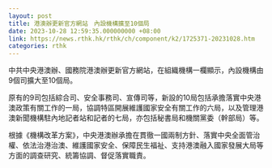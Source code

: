 ```yaml
---
layout: post
title: 港澳辦更新官方網站　內設機構擴至10個局
date: 2023-10-28 12:59:35.000000000 +08:00
link: https://news.rthk.hk/rthk/ch/component/k2/1725371-20231028.htm
categories: rthk
---
```


中共中央港澳辦、國務院港澳辦更新官方網站，在組織機構一欄顯示，內設機構由9個司擴大至10個局。

原有的9司包括綜合司、安全事務司、宣傳司等，新設的10局包括承擔落實中央港澳政策有關工作的一局，協調特區開展維護國家安全有關工作的六局，以及管理港澳新聞機構駐內地記者站和記者的七局，亦包括秘書局和機關黨委（幹部局）等。

根據《機構改革方案》，中央港澳辦承擔在貫徹一國兩制方針、落實中央全面管治權、依法治港治澳、維護國家安全、保障民生福祉、支持港澳融入國家發展大局等方面的調查研究、統籌協調、督促落實職責。
